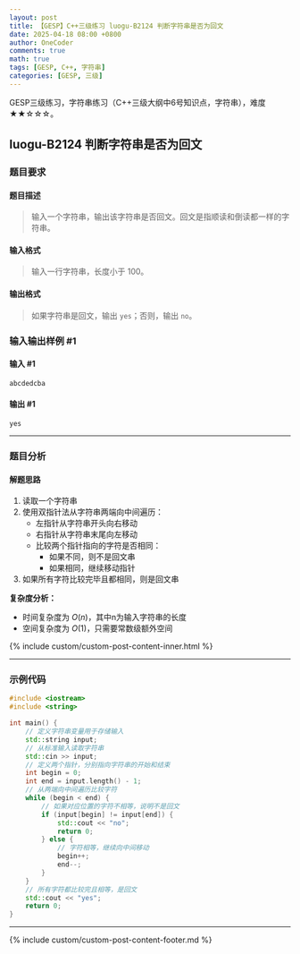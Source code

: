 ```yaml
---
layout: post
title: 【GESP】C++三级练习 luogu-B2124 判断字符串是否为回文
date: 2025-04-18 08:00 +0800
author: OneCoder
comments: true
math: true
tags: [GESP, C++, 字符串]
categories: [GESP, 三级]
---
```

GESP三级练习，字符串练习（C++三级大纲中6号知识点，字符串），难度★★☆☆☆。

<!--more-->

## luogu-B2124 判断字符串是否为回文

### 题目要求

#### 题目描述

>输入一个字符串，输出该字符串是否回文。回文是指顺读和倒读都一样的字符串。

#### 输入格式

>输入一行字符串，长度小于 $100$。

#### 输出格式

>如果字符串是回文，输出 `yes`；否则，输出 `no`。

### 输入输出样例 #1

#### 输入 #1

```console
abcdedcba
```

#### 输出 #1

```console
yes
```

---

### 题目分析

#### 解题思路

1. 读取一个字符串
2. 使用双指针法从字符串两端向中间遍历：
   - 左指针从字符串开头向右移动
   - 右指针从字符串末尾向左移动
   - 比较两个指针指向的字符是否相同：
     - 如果不同，则不是回文串
     - 如果相同，继续移动指针
3. 如果所有字符比较完毕且都相同，则是回文串

**复杂度分析：**

- 时间复杂度为 $O(n)$，其中n为输入字符串的长度
- 空间复杂度为 $O(1)$，只需要常数级额外空间
  
{% include custom/custom-post-content-inner.html %}

---

### 示例代码

```cpp
#include <iostream>
#include <string>

int main() {
    // 定义字符串变量用于存储输入
    std::string input;
    // 从标准输入读取字符串
    std::cin >> input;
    // 定义两个指针，分别指向字符串的开始和结束
    int begin = 0;
    int end = input.length() - 1;
    // 从两端向中间遍历比较字符
    while (begin < end) {
        // 如果对应位置的字符不相等，说明不是回文
        if (input[begin] != input[end]) {
            std::cout << "no";
            return 0;
        } else {
            // 字符相等，继续向中间移动
            begin++;
            end--;
        }
    }
    // 所有字符都比较完且相等，是回文
    std::cout << "yes";
    return 0;
}
```

---

{% include custom/custom-post-content-footer.md %}
